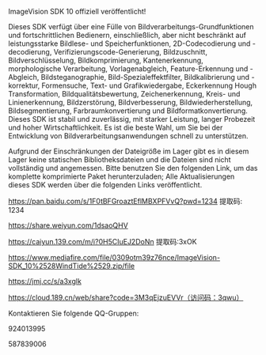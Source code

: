 ImageVision SDK 10 offiziell veröffentlicht!

Dieses SDK verfügt über eine Fülle von Bildverarbeitungs-Grundfunktionen und fortschrittlichen Bedienern, einschließlich, aber nicht beschränkt auf leistungsstarke Bildlese- und Speicherfunktionen, 2D-Codecodierung und -decodierung, Verifizierungscode-Generierung, Bildzuschnitt, Bildverschlüsselung, Bildkomprimierung, Kantenerkennung, morphologische Verarbeitung, Vorlagenabgleich, Feature-Erkennung und -Abgleich, Bildsteganographie, Bild-Spezialeffektfilter, Bildkalibrierung und -korrektur, Formensuche, Text- und Grafikwiedergabe, Eckerkennung Hough Transformation, Bildqualitätsbewertung, Zeichenerkennung, Kreis- und Linienerkennung, Bildzerstörung, Bildverbesserung, Bildwiederherstellung, Bildsegmentierung, Farbraumkonvertierung und Bildformatkonvertierung. Dieses SDK ist stabil und zuverlässig, mit starker Leistung, langer Probezeit und hoher Wirtschaftlichkeit. Es ist die beste Wahl, um Sie bei der Entwicklung von Bildverarbeitungsanwendungen schnell zu unterstützen.

Aufgrund der Einschränkungen der Dateigröße im Lager gibt es in diesem Lager keine statischen Bibliotheksdateien und die Dateien sind nicht vollständig und angemessen. Bitte benutzen Sie den folgenden Link, um das komplette komprimierte Paket herunterzuladen; Alle Aktualisierungen dieses SDK werden über die folgenden Links veröffentlicht.

https://pan.baidu.com/s/1F0tBFGroaztEflMBXPFVvQ?pwd=1234 提取码: 1234

https://share.weiyun.com/1dsaoQHV

https://caiyun.139.com/m/i?0H5CIuEJ2DoNn 提取码:3xOK

https://www.mediafire.com/file/0309otm39z76nce/ImageVision-SDK_10%2528WindTide%2529.zip/file

https://jmj.cc/s/a3xglk

https://cloud.189.cn/web/share?code=3M3qEjzuEVVr（访问码：3qwu）

Kontaktieren Sie folgende QQ-Gruppen:

924013995

587839006
